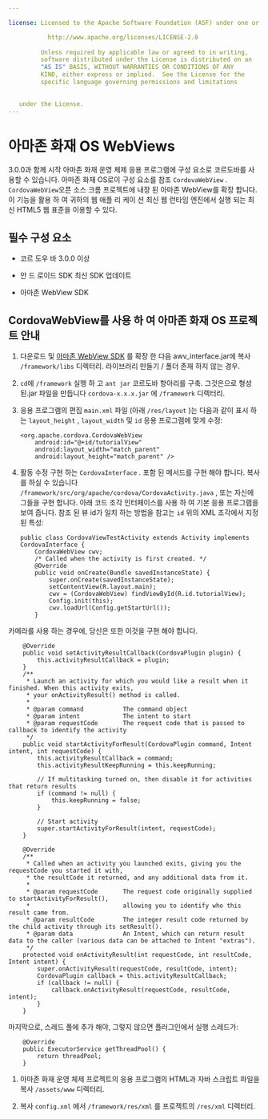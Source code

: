 ```yaml
---

license: Licensed to the Apache Software Foundation (ASF) under one or more contributor license agreements. See the NOTICE file distributed with this work for additional information regarding copyright ownership. The ASF licenses this file to you under the Apache License, Version 2.0 (the "License"); you may not use this file except in compliance with the License. You may obtain a copy of the License at

           http://www.apache.org/licenses/LICENSE-2.0
    
         Unless required by applicable law or agreed to in writing,
         software distributed under the License is distributed on an
         "AS IS" BASIS, WITHOUT WARRANTIES OR CONDITIONS OF ANY
         KIND, either express or implied.  See the License for the
         specific language governing permissions and limitations
    

   under the License.
---
```


# 아마존 화재 OS WebViews

3.0.0과 함께 시작 아마존 화재 운영 체제 응용 프로그램에 구성 요소로 코르도바를 사용할 수 있습니다. 아마존 화재 OS로이 구성 요소를 참조 `CordovaWebView` . `CordovaWebView`오픈 소스 크롬 프로젝트에 내장 된 아마존 WebView를 확장 합니다. 이 기능을 활용 하 여 귀하의 웹 애플 리 케이 션 최신 웹 런타임 엔진에서 실행 되는 최신 HTML5 웹 표준을 이용할 수 있다.

## 필수 구성 요소

*   코르 도우 바 3.0.0 이상

*   안 드 로이드 SDK 최신 SDK 업데이트

*   아마존 WebView SDK

## CordovaWebView를 사용 하 여 아마존 화재 OS 프로젝트 안내

1.  다운로드 및 [아마존 WebView SDK][1] 를 확장 한 다음 awv_interface.jar에 복사 `/framework/libs` 디렉터리. 라이브러리 만들기 / 폴더 존재 하지 않는 경우.

2.  `cd`에 `/framework` 실행 하 고 `ant jar` 코르도바 항아리를 구축. 그것은으로 형성 된.jar 파일을 만듭니다 `cordova-x.x.x.jar` 에 `/framework` 디렉터리.

3.  응용 프로그램의 편집 `main.xml` 파일 (아래 `/res/layout` )는 다음과 같이 표시 하는 `layout_height` , `layout_width` 및 `id` 응용 프로그램에 맞게 수정:
    
        <org.apache.cordova.CordovaWebView
            android:id="@+id/tutorialView"
            android:layout_width="match_parent"
            android:layout_height="match_parent" />
        

4.  활동 수정 구현 하는 `CordovaInterface` . 포함 된 메서드를 구현 해야 합니다. 복사를 하실 수 있습니다 `/framework/src/org/apache/cordova/CordovaActivity.java` , 또는 자신에 그들을 구현 합니다. 아래 코드 조각 인터페이스를 사용 하 여 기본 응용 프로그램을 보여 줍니다. 참조 된 뷰 id가 일치 하는 방법을 참고는 `id` 위의 XML 조각에서 지정 된 특성:
    
        public class CordovaViewTestActivity extends Activity implements CordovaInterface {
            CordovaWebView cwv;
            /* Called when the activity is first created. */
            @Override
            public void onCreate(Bundle savedInstanceState) {
                super.onCreate(savedInstanceState);
                setContentView(R.layout.main);
                cwv = (CordovaWebView) findViewById(R.id.tutorialView);
                Config.init(this);
                cwv.loadUrl(Config.getStartUrl());
            }
        

 [1]: https://developer.amazon.com/sdk/fire/IntegratingAWV.html#installawv

카메라를 사용 하는 경우에, 당신은 또한 이것을 구현 해야 합니다.

        @Override
        public void setActivityResultCallback(CordovaPlugin plugin) {
            this.activityResultCallback = plugin;
        }
        /**
         * Launch an activity for which you would like a result when it finished. When this activity exits,
         * your onActivityResult() method is called.
         *
         * @param command           The command object
         * @param intent            The intent to start
         * @param requestCode       The request code that is passed to callback to identify the activity
         */
        public void startActivityForResult(CordovaPlugin command, Intent intent, int requestCode) {
            this.activityResultCallback = command;
            this.activityResultKeepRunning = this.keepRunning;
    
            // If multitasking turned on, then disable it for activities that return results
            if (command != null) {
                this.keepRunning = false;
            }
    
            // Start activity
            super.startActivityForResult(intent, requestCode);
        }
    
        @Override
        /**
         * Called when an activity you launched exits, giving you the requestCode you started it with,
         * the resultCode it returned, and any additional data from it.
         *
         * @param requestCode       The request code originally supplied to startActivityForResult(),
         *                          allowing you to identify who this result came from.
         * @param resultCode        The integer result code returned by the child activity through its setResult().
         * @param data              An Intent, which can return result data to the caller (various data can be attached to Intent "extras").
         */
        protected void onActivityResult(int requestCode, int resultCode, Intent intent) {
            super.onActivityResult(requestCode, resultCode, intent);
            CordovaPlugin callback = this.activityResultCallback;
            if (callback != null) {
                callback.onActivityResult(requestCode, resultCode, intent);
            }
        }
    

마지막으로, 스레드 풀에 추가 해야, 그렇지 않으면 플러그인에서 실행 스레드가:

        @Override
        public ExecutorService getThreadPool() {
            return threadPool;
        }
    

1.  아마존 화재 운영 체제 프로젝트의 응용 프로그램의 HTML과 자바 스크립트 파일을 복사 `/assets/www` 디렉터리.

2.  복사 `config.xml` 에서 `/framework/res/xml` 를 프로젝트의 `/res/xml` 디렉터리.